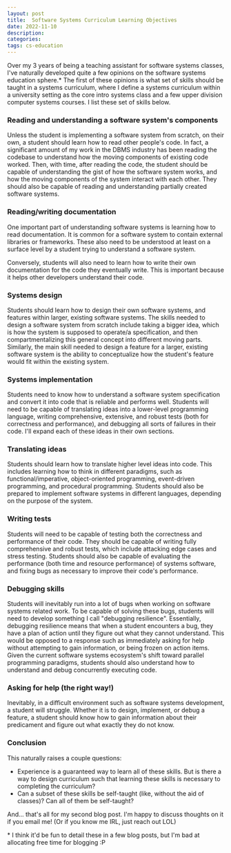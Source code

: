 ```yaml
---
layout: post
title:  Software Systems Curriculum Learning Objectives
date: 2022-11-10
description:
categories:
tags: cs-education
---
```


Over my 3 years of being a teaching assistant for software systems classes, I've naturally developed quite a few opinions on the software systems education sphere.\* The first of these opinions is what set of skills should be taught in a systems curriculum, where I define a systems curriculum within a university setting as the core intro systems class and a few upper division computer systems courses. I list these set of skills below.

### Reading and understanding a software system's components

Unless the student is implementing a software system from scratch, on their own, a student should learn how to read other people's code. In fact, a significant amount of my work in the DBMS industry has been reading the codebase to understand how the moving components of existing code worked. Then, with time, after reading the code, the student should be capable of understanding the gist of how the software system works, and how the moving components of the system interact with each other. They should also be capable of reading and understanding partially created software systems.

### Reading/writing documentation

One important part of understanding software systems is learning how to read documentation. It is common for a software system to contain external libraries or frameworks. These also need to be understood at least on a surface level by a student trying to understand a software system.

Conversely, students will also need to learn how to write their own documentation for the code they eventually write. This is important because it helps other developers understand their code.

### Systems design

Students should learn how to design their own software systems, and features within larger, existing software systems. The skills needed to design a software system from scratch include taking a bigger idea, which is how the system is supposed to operate/a specification, and then compartmentalizing this general concept into different moving parts. Similarly, the main skill needed to design a feature for a larger, existing software system is the ability to conceptualize how the student's feature would fit within the existing system.

### Systems implementation

Students need to know how to understand a software system specification and convert it into code that is reliable and performs well. Students will need to be capable of translating ideas into a lower-level programming language, writing comprehensive, extensive, and robust tests (both for correctness and performance), and debugging all sorts of failures in their code. I'll expand each of these ideas in their own sections.

### Translating ideas

Students should learn how to translate higher level ideas into code. This includes learning how to think in different paradigms, such as functional/imperative, object-oriented programming, event-driven programming, and procedural programming. Students should also be prepared to implement software systems in different languages, depending on the purpose of the system. 

### Writing tests

Students will need to be capable of testing both the correctness and performance of their code. They should be capable of writing fully comprehensive and robust tests, which include attacking edge cases and stress testing. Students should also be capable of evaluating the performance (both time and resource performance) of systems software, and fixing bugs as necessary to improve their code's performance.

### Debugging skills

Students will inevitably run into a lot of bugs when working on software systems related work. To be capable of solving these bugs, students will need to develop something I call "debugging resilience". Essentially, debugging resilience means that when a student encounters a bug, they have a plan of action until they figure out what they cannot understand. This would be opposed to a response such as immediately asking for help without attempting to gain information, or being frozen on action items. Given the current software systems ecosystem's shift toward parallel programming paradigms, students should also understand how to understand and debug concurrently executing code.

### Asking for help (the right way!)

Inevitably, in a difficult environment such as software systems development, a student will struggle. Whether it is to design, implement, or debug a feature, a student should know how to gain information about their predicament and figure out what exactly they do not know. 

### Conclusion

This naturally raises a couple questions:
- Experience is a guaranteed way to learn all of these skills. But is there a way to design curriculum such that learning these skills is necessary to completing the curriculum?
- Can a subset of these skills be self-taught (like, without the aid of classes)? Can all of them be self-taught?

And... that's all for my second blog post. I'm happy to discuss thoughts on it if you email me! (Or if you know me IRL, just reach out LOL)

\* I think it'd be fun to detail these in a few blog posts, but I'm bad at allocating free time for blogging :P